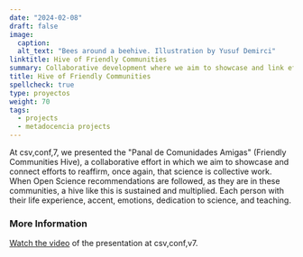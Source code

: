 ```yaml
---
date: "2024-02-08"
draft: false
image:
  caption: 
  alt_text: "Bees around a beehive. Illustration by Yusuf Demirci"
linktitle: Hive of Friendly Communities
summary: Collaborative development where we aim to showcase and link efforts to reaffirm, once again, that science is collective work.
title: Hive of Friendly Communities
spellcheck: true
type: proyectos
weight: 70
tags:
  - projects
  - metadocencia projects
---
```

At csv,conf,7, we presented the "Panal de Comunidades Amigas" (Friendly Communities Hive), a collaborative effort in which we aim to showcase and connect efforts to reaffirm, once again, that science is collective work. When Open Science recommendations are followed, as they are in these communities, a hive like this is sustained and multiplied. Each person with their life experience, accent, emotions, dedication to science, and teaching.

### More Information
[Watch the video](https://www.youtube.com/watch?v=TjlvCvjiKmk) of the presentation at csv,conf,v7.




